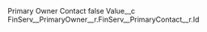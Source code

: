 <?xml version="1.0" encoding="UTF-8"?>
<CustomMetadata xmlns="http://soap.sforce.com/2006/04/metadata" xmlns:xsi="http://www.w3.org/2001/XMLSchema-instance" xmlns:xsd="http://www.w3.org/2001/XMLSchema">
    <label>Primary Owner Contact</label>
    <protected>false</protected>
    <values>
        <field>Value__c</field>
        <value xsi:type="xsd:string">FinServ__PrimaryOwner__r.FinServ__PrimaryContact__r.Id</value>
    </values>
</CustomMetadata>
